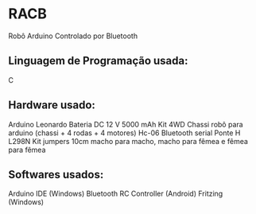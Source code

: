 # RACB
Robô Arduino Controlado por Bluetooth

## Linguagem de Programação usada:
  C

## Hardware usado:
  Arduino Leonardo
  Bateria DC 12 V 5000 mAh
  Kit 4WD Chassi robô para arduino (chassi + 4 rodas + 4 motores)
  Hc-06 Bluetooth serial
  Ponte H L298N 
  Kit jumpers 10cm macho para macho, macho para fêmea e fêmea para fêmea
  
## Softwares usados:
  Arduino IDE (Windows)
  Bluetooth RC Controller (Android)
  Fritzing (Windows)
